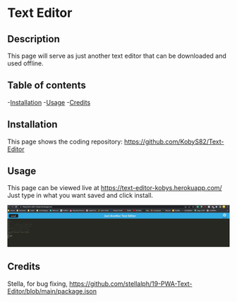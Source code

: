 # Text Editor

## Description

This page will serve as just another text editor that can be downloaded and used offline.

## Table of contents

-[Installation](#Installation)
-[Usage](#Usage)
-[Credits](#Credits)


## Installation

This page shows the coding repository: https://github.com/KobyS82/Text-Editor


## Usage

This page can be viewed live at https://text-editor-kobys.herokuapp.com/
Just type in what you want saved and click install.

![screenshot of content](./Assets/text-editor-pic.JPG "This is a screenshot of the content") 


## Credits

Stella, for bug fixing, https://github.com/stellalph/19-PWA-Text-Editor/blob/main/package.json
